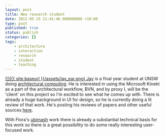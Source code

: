 ```yaml
---
layout: post
title: New research student
date: 2011-05-15 11:41:46.000000000 +10:00
type: post
published: true
status: publish
categories: []
tags:
    - architecture
    - interaction
    - research
    - student
    - teaching
---
```


[![]({{ site.baseurl }}/assets/jay_ear.png) Jay](http://www.the10thletter.info/)
is a final year student at UNSW doing [architectural computing](http://www.fbe.unsw.edu.au/futurestudents/Undergrad/BArchComp/). He is interested in using the Microsoft Kinekt as a part of the architectural workflow, BVN, and by proxy I, will be the 'client' on this project so I'm excited to see what he comes up with. There is already a huge background in UI for design, so he is currently doing a lit review of that work. He's posting his reviews of papers and other useful sources [here](http://10thletterresearch.blogspot.com/).

With Flora's [ubimash](http://ubimash.com/) work there is already a substantial technical basis for this work so there is a great possibility to do some really interesting user-focused work.
